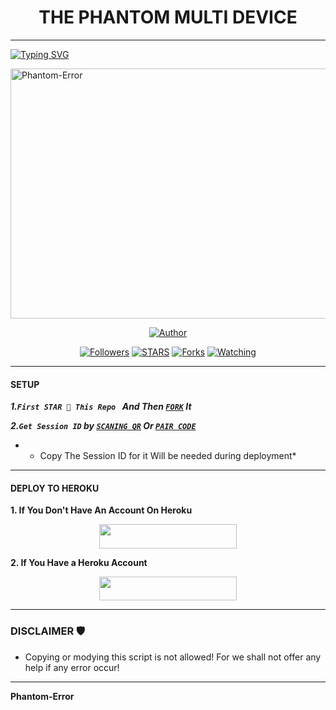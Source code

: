 <h1 align="center"> THE PHANTOM MULTI DEVICE </h1>
<p align="center">  

***
  
<a href="https://git.io/typing-svg"><img src="https://readme-typing-svg.demolab.com?font=Black+Ops+One&size=50&pause=1000&color=1BAFBAFF&center=true&width=910&height=100&lines=THANKS FOR CHOOSING +Phantom-Error;MULTI+DEVICE+WHATSAPP+BOT;ARISED+BY+PHANTOM" alt="Typing SVG" /></a>
  </p>
    <img alt="Phantom-Error" width="600" height="400" src="https://files.catbox.moe/lo6mxa.png">
<p align="center">
<p align="center">
<a href="https://github.com/Phantom-kin/Phantom-Error"><img title="Author" src="https://img.shields.io/badge/Phantom-Error-blue?style=for-the-badge&logo=github"></a>
<p/>
<p align="center">
<a href="https://github.com/boru-to?tab=followers"><img title="Followers" src="https://img.shields.io/github/followers/boru-to?label=Followers&style=social"></a>
<a href="https://github.com/boru-to/Phantom-Error/stargazers/"><img title="STARS" src="https://img.shields.io/github/stars/Phantom-kin/Phantom-Error?&style=social"></a>
<a href="https://github.com/Phantom-kin/Phantom-Error/network/members"><img title="Forks" src="https://img.shields.io/github/forks/Phantom-kin/Phantom-Error?style=social"></a>
<a href="https://github.com/Phantom-kin/Phantom-Error/watchers"><img title="Watching" src="https://img.shields.io/github/watchers/Phantom-kin/Phantom-Error?label=Watching&style=social"></a>
  
***

#### SETUP 

***1.`First STAR 🌟 This Repo ` And Then [`FORK`](https://github.com/Phantom-kin/Phantom-Error/fork) It***

***2.`Get Session ID` by [`SCANING QR`](https://arthur-scanner.onrender.com/qr) Or [`PAIR CODE`](https://alya-pair.onrender.com/pair)***

* - Copy The Session ID for it Will be needed during deployment*

***

#### DEPLOY TO HEROKU 
**1. If You Don't Have An Account On Heroku**
    <br>
<p align="center"><a href="https://signup.heroku.com">
 <img src="https://img.shields.io/badge/Create%20Account%20Now-blue?style=for-the-badge&logo=heroku" width="220" height="38.45"/></a></p>

**2. If You Have a Heroku Account**
    <br>
<p align="center"><a href="https://france-king.vercel.app"> <img src="https://img.shields.io/badge/DEPLOY%20NOW-blue?style=for-the-badge&logo=heroku" width="220" height="38.45"/></a></p>


***


### DISCLAIMER 🛡 
- Copying or modying this script is not allowed! For we shall not offer any help if any error occur!

***

 **Phantom-Error**
